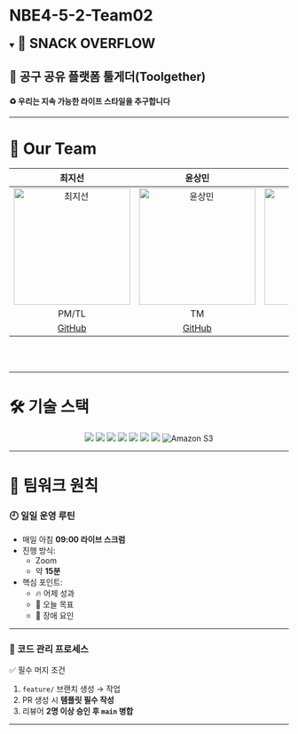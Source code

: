 # NBE4-5-2-Team02

<details open>
<summary><b style="font-size: 24px;">🍪 SNACK OVERFLOW</b></summary>

## 🔧 공구 공유 플랫폼 툴게더(Toolgether)
#### ♻️ 우리는 지속 가능한 라이프 스타일을 추구합니다
</details>

---

# 👥 Our Team

|                                        최지선                                        |                                        윤상민                                        |                                        이태경                                        |
|:---------------------------------------------------------------------------------:|:---------------------------------------------------------------------------------:|:---------------------------------------------------------------------------------:|
| <img src="https://github.com/wesawth3sun.png" alt="최지선" width="210"> | <img src="https://github.com/skvhffpdyd.png" alt="윤상민" width="210"> | <img src="https://github.com/dlfjsld1.png" alt="이태경" width="210"> |
|                                       PM/TL                                       |                                        TM                                         |                                        TM                                         |                                        TM                                         |
|           [GitHub](https://github.com/wesawth3sun)           |           [GitHub](https://github.com/skvhffpdyd)           |            [GitHub](https://github.com/dlfjsld1)           
<br/>
<br/>

---

# 🛠️ 기술 스택

<div align="center">
  <img src="https://img.shields.io/badge/MySQL-4479A1?style=for-the-badge&logo=mysql&logoColor=white" />
  <img src="https://img.shields.io/badge/Spring_Boot-6DB33F?style=for-the-badge&logo=springboot&logoColor=white" />
  <img src="https://img.shields.io/badge/Next.js-000000?style=for-the-badge&logo=nextdotjs&logoColor=white" />
  <img src="https://img.shields.io/badge/AWS_ECS-232F3E?style=for-the-badge&logo=amazonaws&logoColor=white" />
  <img src="https://img.shields.io/badge/Vercel-000000?style=for-the-badge&logo=vercel&logoColor=white" />
  <img src="https://img.shields.io/badge/Docker-2496ED?style=for-the-badge&logo=docker&logoColor=white" />
  <img src="https://img.shields.io/badge/Redis-DC382D?style=for-the-badge&logo=redis&logoColor=white" />
  <img src="https://img.shields.io/badge/Amazon_S3-569A31?style=for-the-badge&logo=amazon-s3&logoColor=white" alt="Amazon S3" />
</div>

---

# 👫 팀워크 원칙

### 🕘 일일 운영 루틴
- 매일 아침 **09:00 라이브 스크럼**
- 진행 방식:
  - Zoom
  - 약 **15분**
- 핵심 포인트:
  - 🔥 어제 성과
  - 🎯 오늘 목표
  - 🚧 장애 요인

---

### 🔄 코드 관리 프로세스
✅ 필수 머지 조건
1. `feature/` 브랜치 생성 → 작업
2. PR 생성 시 **템플릿 필수 작성**
3. 리뷰어 **2명 이상 승인 후 `main` 병합**

---
